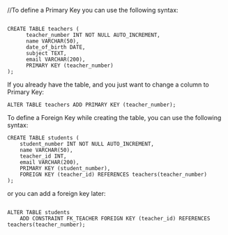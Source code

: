 //To define a Primary Key you can use the following syntax:

```

CREATE TABLE teachers (
      teacher_number INT NOT NULL AUTO_INCREMENT,
      name VARCHAR(50),
      date_of_birth DATE,
      subject TEXT,
      email VARCHAR(200),
      PRIMARY KEY (teacher_number)
);

```

If you already have the table, and you just want to change a column to Primary Key:


```
ALTER TABLE teachers ADD PRIMARY KEY (teacher_number);

```

To define a Foreign Key while creating the table, you can use the following syntax:

```
CREATE TABLE students (
    student_number INT NOT NULL AUTO_INCREMENT,
    name VARCHAR(50),
    teacher_id INT,
    email VARCHAR(200),
    PRIMARY KEY (student_number),
    FOREIGN KEY (teacher_id) REFERENCES teachers(teacher_number)
);

```

or you can add a foreign key later:

```

ALTER TABLE students
    ADD CONSTRAINT FK_TEACHER FOREIGN KEY (teacher_id) REFERENCES teachers(teacher_number);

```
